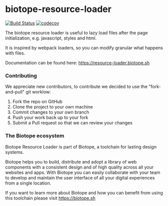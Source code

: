 # biotope-resource-loader

[![Build Status](https://travis-ci.org/biotope/resource-loader.svg?branch=master)](https://travis-ci.org/biotope/resource-loader)
[![codecov](https://codecov.io/gh/biotope/resource-loader/branch/master/graph/badge.svg)](https://codecov.io/gh/biotope/resource-loader)

The biotope resource loader is useful to lazy load files after the page initialization, e.g. javascript, styles and html.

It is inspired by webpack loaders, so you can modify granular what happens with files.

Documentation can be found here: https://resource-loader.biotope.sh

### Contributing
We appreciate new contributors, to contribute we decided to use the "fork-and-pull" git worklow:
1. Fork the repo on GitHub
2. Clone the project to your own machine
3. Commit changes to your own branch
4. Push your work back up to your fork
5. Submit a Pull request so that we can review your changes

### The Biotope ecosystem

Biotope Resource Loader is part of Biotope, a toolchain for lasting design systems.

Biotope helps you to build, distribute and adopt a library of web components with a consistent design and of high quality across all your websites and apps. With Biotope you can easily collaborate with your team to develop and maintain the user interface of all your digital experiences from a single location.

If you want to learn more about Biotope and how you can benefit from using this toolchain please visit https://biotope.sh

